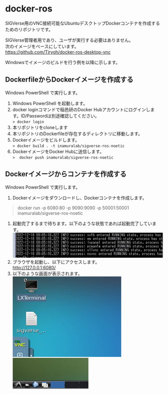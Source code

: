 # docker-ros

SIGVerse用のVNC接続可能なUbuntuデスクトップDockerコンテナを作成するためのリポジトリです。

SIGVerse管理者用であり、ユーザが実行する必要はありません。  
次のイメージをベースにしています。  
https://github.com/Tiryoh/docker-ros-desktop-vnc

Windowsでイメージのビルドを行う例を以降に示します。

## DockerfileからDockerイメージを作成する

Windows PowerShell で実行します。

1. Windows PowerShell を起動します。
1. docker loginコマンドで稲邑研のDocker Hubアカウントにログインします。ID/Passwordは別途確認してください。  
`> docker login`
1. 本リポジトリをcloneします
1. 本リポジトリのDockerfileが存在するディレクトリに移動します。
1. Dockerイメージをビルドします。  
`> docker build . -t inamuralab/sigverse-ros-noetic`
1. DockerイメージをDocker Hubに送信します。  
`>  docker push inamuralab/sigverse-ros-noetic`

## Dockerイメージからコンテナを作成する

Windows PowerShell で実行します。

1. Dockerイメージをダウンロードし、Dockerコンテナを作成します。
> docker run -p 6080:80 -p 9090:9090 -p 50001:50001 inamuralab/sigverse-ros-noetic
1. 起動完了するまで待ちます。以下のような状態であれば起動完了しています。
![create-container](images/create-container.png "Create Container")
1. ブラウザを起動し、以下にアクセスします。  
http://127.0.0.1:6080/
1. 以下のような画面が表示されます。  
![vnc-desktop1](images/vnc-desktop1.png "上側")  
![vnc-desktop1](images/vnc-desktop2.png "下側")
